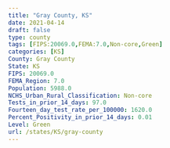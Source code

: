 ```yaml
---
title: "Gray County, KS"
date: 2021-04-14
draft: false
type: county
tags: [FIPS:20069.0,FEMA:7.0,Non-core,Green]
categories: [KS]
County: Gray County
State: KS
FIPS: 20069.0
FEMA_Region: 7.0
Population: 5988.0
NCHS_Urban_Rural_Classification: Non-core
Tests_in_prior_14_days: 97.0
Fourteen_day_test_rate_per_100000: 1620.0
Percent_Positivity_in_prior_14_days: 0.01
Level: Green
url: /states/KS/gray-county
---
```



